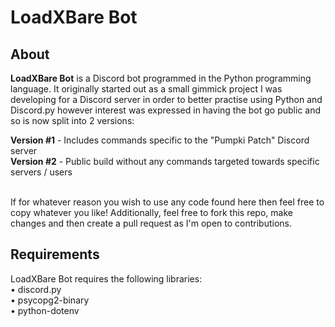 # LoadXBare Bot
## About
**LoadXBare Bot** is a Discord bot programmed in the Python programming language. It originally started out as a small gimmick project I was developing for a Discord server in order to better practise using Python and Discord.py however interest was expressed in having the bot go public and so is now split into 2 versions:

**Version #1** - Includes commands specific to the "Pumpki Patch" Discord server\
**Version #2** - Public build without any commands targeted towards specific servers / users

\
If for whatever reason you wish to use any code found here then feel free to copy whatever you like!
Additionally, feel free to fork this repo, make changes and then create a pull request as I'm open to contributions.

## Requirements
LoadXBare Bot requires the following libraries:\
• discord.py\
• psycopg2-binary\
• python-dotenv
